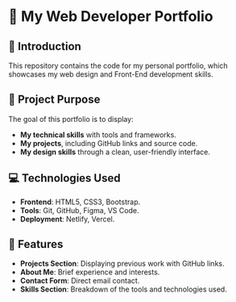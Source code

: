 # 🚀 My Web Developer Portfolio

## 📖 Introduction  
This repository contains the code for my personal portfolio, which showcases my web design and Front-End development skills.

## 🎯 Project Purpose  
The goal of this portfolio is to display:
- **My technical skills** with tools and frameworks.
- **My projects**, including GitHub links and source code.
- **My design skills** through a clean, user-friendly interface.

## 💻 Technologies Used  
- **Frontend**: HTML5, CSS3, Bootstrap.  
- **Tools**: Git, GitHub, Figma, VS Code.  
- **Deployment**: Netlify, Vercel.

## 🚀 Features  
- **Projects Section**: Displaying previous work with GitHub links.  
- **About Me**: Brief experience and interests.  
- **Contact Form**: Direct email contact.  
- **Skills Section**: Breakdown of the tools and technologies used.
